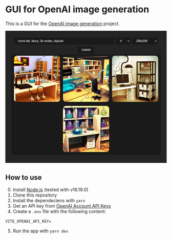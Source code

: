 # GUI for OpenAI image generation

This is a GUI for the [OpenAI image generation](https://openai.com/blog/image-gpt/) project.

![UI_screen](img.png)

## How to use

0. Install [Node.js](https://nodejs.org/en/) (tested with v16.19.0)
1. Clone this repository
2. Install the dependeciens with `yarn`
3. Get an API key from [OpenAI Account API Keys](https://beta.openai.com/account/api-keys)
4. Create a `.env` file with the following content:

```env
VITE_OPENAI_API_KEY=
```

5. Run the app with `yarn dev`
